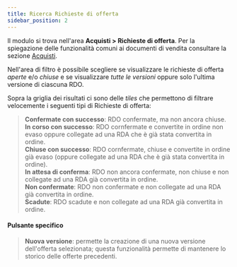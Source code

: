 ```yaml
---
title: Ricerca Richieste di offerta
sidebar_position: 2
---
```


Il modulo si trova nell'area **Acquisti > Richieste di offerta**. Per la spiegazione delle funzionalità comuni ai documenti di vendita consultare la sezione [Acquisti](/docs/purchase/purchases-intro).

Nell'area di filtro è possibile scegliere se visualizzare le richieste di offerta *aperte* e/o *chiuse* e se visualizzare *tutte le versioni* oppure solo l'ultima versione di ciascuna RDO.

Sopra la griglia dei risultati ci sono delle *tiles* che permettono di filtrare velocemente i seguenti tipi di Richieste di offerta: 
> **Confermate con successo**: RDO confermate, ma non ancora chiuse.    
> **In corso con successo**: RDO cornfermate e convertite in ordine non evaso oppure collegate ad una RDA che è già stata convertita in ordine.    
> **Chiuse con successo**: RDO cornfermate, chiuse e convertite in ordine già evaso (oppure collegate ad una RDA che è già stata convertita in ordine).    
> **In attesa di conferma**: RDO non ancora confermate, non chiuse e non collegate ad una RDA già convertita in ordine.    
> **Non confermate**: RDO non confermate e non collegate ad una RDA già convertita in ordine.   
> **Scadute**: RDO scadute e non collegate ad una RDA già convertita in ordine.  

#### Pulsante specifico  
> **Nuova versione**: permette la creazione di una nuova versione dell'offerta selezionata; questa funzionalità permette di mantenere lo storico delle offerte precedenti. 
